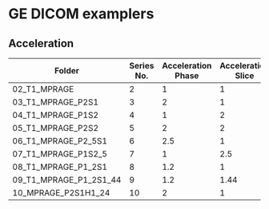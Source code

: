 # GE DICOM examplers

## Acceleration
| Folder                 | Series No. | Acceleration Phase | Acceleration Slice | Acceleration HyperSense |
| ---------------------- | ---------- | ------------------ | ------------------ | ----------------------- |
| 02_T1_MPRAGE           | 2          | 1                  | 1                  | 1                       |
| 03_T1_MPRAGE_P2S1      | 3          | 2                  | 1                  | 1                       |
| 04_T1_MPRAGE_P1S2      | 4          | 1                  | 2                  | 1                       |
| 05_T1_MPRAGE_P2S2      | 5          | 2                  | 2                  | 1                       |
| 06_T1_MPRAGE_P2_5S1    | 6          | 2.5                | 1                  | 1                       |
| 07_T1_MPRAGE_P1S2_5    | 7          | 1                  | 2.5                | 1                       |
| 08_T1_MPRAGE_P1_2S1    | 8          | 1.2                | 1                  | 1                       |
| 09_T1_MPRAGE_P1_2S1_44 | 9          | 1.2                | 1.44               | 1                       |
| 10_MPRAGE_P2S1H1_24    | 10         | 2                  | 1                  | 1.24                    |